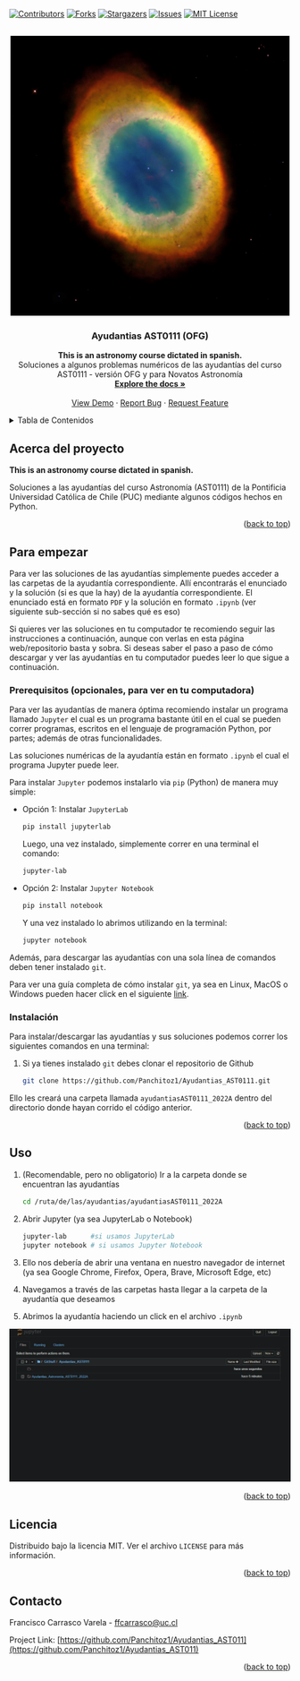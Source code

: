 <div id="top"></div>
<!--
*** Thanks for checking out the Best-README-Template. If you have a suggestion
*** that would make this better, please fork the repo and create a pull request
*** or simply open an issue with the tag "enhancement".
*** Don't forget to give the project a star!
*** Thanks again! Now go create something AMAZING! :D
-->



<!-- PROJECT SHIELDS -->
<!--
*** I'm using markdown "reference style" links for readability.
*** Reference links are enclosed in brackets [ ] instead of parentheses ( ).
*** See the bottom of this document for the declaration of the reference variables
*** for contributors-url, forks-url, etc. This is an optional, concise syntax you may use.
*** https://www.markdownguide.org/basic-syntax/#reference-style-links
-->
[![Contributors][contributors-shield]][contributors-url]
[![Forks][forks-shield]][forks-url]
[![Stargazers][stars-shield]][stars-url]
[![Issues][issues-shield]][issues-url]
[![MIT License][license-shield]][license-url]



<!-- PROJECT LOGO -->
<br />
<div align="center">
  <a href="https://github.com/Panchitoz1/Ayudantias_AST0111">
    <img src="images/logo.jpg" alt="Logo" width="500" height="500">
  </a>

<h3 align="center">Ayudantias AST0111 (OFG)</h3>

  <p align="center">

  <b>This is an astronomy course dictated in spanish.</b><br>
    Soluciones a algunos problemas numéricos de las ayudantías del curso AST0111 - versión OFG y para Novatos Astronomía
    <br />
    <a href="https://github.com/Panchitoz1/Ayudantias_AST0111
"><strong>Explore the docs »</strong></a>
    <br />
    <br />
    <a href="https://github.com/Panchitoz1/Ayudantias_AST0111
">View Demo</a>
    ·
    <a href="https://github.com/Panchitoz1/Ayudantias_AST0111
/issues">Report Bug</a>
    ·
    <a href="https://github.com/Panchitoz1/Ayudantias_AST0111
/issues">Request Feature</a>
  </p>
</div>



<!-- TABLE OF CONTENTS -->
<details>
  <summary>Tabla de Contenidos</summary>
  <ol>
    <li>
      <a href="#about-the-project">Acerca del proyecto</a>
    </li>
    <li>
      <a href="#getting-started">Para empezar</a>
      <ul>
        <li><a href="#prerequisites">Prerequisitos</a></li>
        <li><a href="#installation">Instalación</a></li>
      </ul>
    </li>
    <li><a href="#usage">Uso</a></li>
    <li><a href="#license">Licencia</a></li>
    <li><a href="#contact">Contacto</a></li>
  </ol>
</details>



<!-- ABOUT THE PROJECT -->
## Acerca del proyecto
<b>This is an astronomy course dictated in spanish.</b>


Soluciones a las ayudantías del curso Astronomía (AST0111) de la Pontificia Universidad Católica de Chile (PUC) mediante algunos códigos hechos en Python.


<p align="right">(<a href="#top">back to top</a>)</p>



<!-- GETTING STARTED -->
## Para empezar 

Para ver las soluciones de las ayudantías simplemente puedes acceder a las carpetas de la ayudantía correspondiente. Allí encontrarás el enunciado y la solución (si es que la hay) de la ayudantía correspondiente. El enunciado está en formato `PDF` y la solución en formato `.ipynb` (ver siguiente sub-sección si no sabes qué es eso)

Si quieres ver las soluciones en tu computador te recomiendo seguir las instrucciones a continuación, aunque con verlas en esta página web/repositorio basta y sobra. Si deseas saber el paso a paso de cómo descargar y ver las ayudantías en tu computador puedes leer lo que sigue a continuación.

### Prerequisitos (opcionales, para ver en tu computadora)

Para ver las ayudantías de manera óptima recomiendo instalar un programa llamado `Jupyter` el cual es un programa bastante útil en el cual se pueden correr programas, escritos en el lenguaje de programación Python, por partes; además de otras funcionalidades.

Las soluciones numéricas de la ayudantía están en formato `.ipynb` el cual el programa Jupyter puede leer.

Para instalar `Jupyter` podemos instalarlo via `pip` (Python) de manera muy simple:
  * Opción 1: Instalar `JupyterLab`
    ```sh
    pip install jupyterlab
    ```
    Luego, una vez instalado, simplemente correr en una terminal el comando:
    ```sh
    jupyter-lab
    ```

  * Opción 2: Instalar `Jupyter Notebook`
    ```sh
    pip install notebook
    ```

    Y una vez instalado lo abrimos utilizando en la terminal:
    ```sh
    jupyter notebook
    ```

Además, para descargar las ayudantías con una sola línea de comandos deben tener instalado `git`. 

Para ver una guía completa de cómo instalar `git`, ya sea en Linux, MacOS o Windows pueden hacer click en el siguiente [link](https://git-scm.com/book/es/v2/Inicio---Sobre-el-Control-de-Versiones-Instalaci%C3%B3n-de-Git).

### Instalación

Para instalar/descargar las ayudantías y sus soluciones podemos correr los siguientes comandos en una terminal:

1. Si ya tienes instalado `git` debes clonar el repositorio de Github
   ```sh
   git clone https://github.com/Panchitoz1/Ayudantias_AST0111.git
   ```
Ello les creará una carpeta llamada `ayudantiasAST0111_2022A` dentro del directorio donde hayan corrido el código anterior.


<p align="right">(<a href="#top">back to top</a>)</p>



<!-- USAGE EXAMPLES -->
## Uso
1. (Recomendable, pero no obligatorio) Ir a la carpeta donde se encuentran las  ayudantías

    ```sh
    cd /ruta/de/las/ayudantias/ayudantiasAST0111_2022A
    ```

2. Abrir Jupyter (ya sea JupyterLab o Notebook)
   ```sh
   jupyter-lab      #si usamos JupyterLab
   jupyter notebook # si usamos Jupyter Notebook
   ```
3. Ello nos debería de abrir una ventana en nuestro navegador de internet (ya sea Google Chrome, Firefox, Opera, Brave, Microsoft Edge, etc)

4. Navegamos a través de las carpetas hasta llegar a la carpeta de la ayudantía que deseamos

5. Abrimos la ayudantía haciendo un click en el archivo `.ipynb`

[![Product Name Gif][product-example]](https://github.com/Panchitoz1/Ayudantias_AST011)


<p align="right">(<a href="#top">back to top</a>)</p>


<!-- LICENSE -->
## Licencia

Distribuido bajo la licencia MIT. Ver el archivo `LICENSE` para más información.

<p align="right">(<a href="#top">back to top</a>)</p>



<!-- CONTACT -->
## Contacto

Francisco Carrasco Varela -  ffcarrasco@uc.cl

Project Link: [https://github.com/Panchitoz1/Ayudantias_AST011](https://github.com/Panchitoz1/Ayudantias_AST011)

<p align="right">(<a href="#top">back to top</a>)</p>






<!-- MARKDOWN LINKS & IMAGES -->
<!-- https://www.markdownguide.org/basic-syntax/#reference-style-links -->
[contributors-shield]: https://img.shields.io/github/contributors/Panchitoz1/ayudantiasAST0111_2022A.svg?style=for-the-badge
[contributors-url]: https://github.com/Panchitoz1/Ayudantias_AST011/graphs/contributors
[forks-shield]: https://img.shields.io/github/forks/Panchitoz1/ayudantiasAST0111_2022A.svg?style=for-the-badge
[forks-url]: https://github.com/Panchitoz1/Ayudantias_AST011/network/members
[stars-shield]: https://img.shields.io/github/stars/Panchitoz1/ayudantiasAST0111_2022A.svg?style=for-the-badge
[stars-url]: https://github.com/Panchitoz1/Ayudantias_AST011/stargazers
[issues-shield]: https://img.shields.io/github/issues/Panchitoz1/ayudantiasAST0111_2022A.svg?style=for-the-badge
[issues-url]: https://github.com/Panchitoz1/Ayudantias_AST011/issues
[license-shield]: https://img.shields.io/github/license/Panchitoz1/ayudantiasAST0111_2022A.svg?style=for-the-badge
[license-url]: https://github.com/Panchitoz1/Ayudantias_AST011/blob/master/LICENSE.txt
[product-example]: images/usage_example.gif
